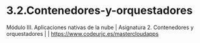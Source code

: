 # 3.2.Contenedores-y-orquestadores
Módulo III. Aplicaciones nativas de la nube | Asignatura 2. Contenedores y orquestadores | | https://www.codeurjc.es/mastercloudapps
